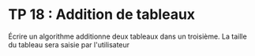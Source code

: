 # TP 18 : Addition de tableaux
Écrire un algorithme additionne deux tableaux dans un troisième. La taille du tableau sera saisie
par l'utilisateur